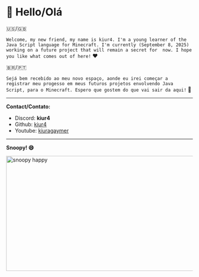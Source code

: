 
# 🥚  Hello/Olá

🇺🇸/🇬🇧

`Welcome, my new friend, my name is kiur4. I'm a young learner of the Java Script language for Minecraft. I'm currently (September 8, 2025) working on a future project that will remain a secret for 
now. I hope you like what comes out of here!` ❤

🇧🇷/🇵🇹

`Sejá bem recebido ao meu novo espaço, aonde eu irei começar a registrar meu progesso em meus futuros projetos envolvendo Java Script, para o Minecraft. Espero que gostem do que vai sair da aqui!` 💝

---

**Contact/Contato:** 
- Discord: **kiur4**
- Github: [kiur4](https://www.github.com/octokatherine)
- Youtube: [kiuragaymer](https://www.youtube.com/@kiuragaymer)

---
**Snoopy! 😄**

<img width="562" height="311" alt="snoopy happy" src="https://github.com/user-attachments/assets/c7627b81-8fa7-48b2-8950-8f678cd5075d" />




